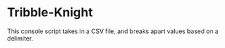 # Tribble-Knight
This console script takes in a CSV file, and breaks apart values based on a delimiter.
